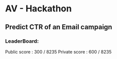 # AV - Hackathon         
<!--  -->      
## Predict CTR of an Email campaign     
<!--  -->     
### LeaderBoard:    
Public score : 300 / 8235
Private score : 600 / 8235 

